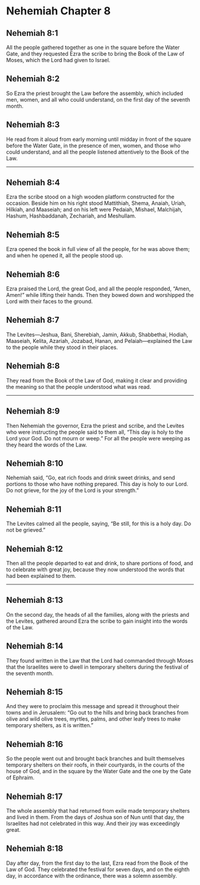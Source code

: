 # Nehemiah Chapter 8

## Nehemiah 8:1

All the people gathered together as one in the square before the Water Gate, and they requested Ezra the scribe to bring the Book of the Law of Moses, which the Lord had given to Israel.

## Nehemiah 8:2

So Ezra the priest brought the Law before the assembly, which included men, women, and all who could understand, on the first day of the seventh month.

## Nehemiah 8:3

He read from it aloud from early morning until midday in front of the square before the Water Gate, in the presence of men, women, and those who could understand, and all the people listened attentively to the Book of the Law.

---

## Nehemiah 8:4

Ezra the scribe stood on a high wooden platform constructed for the occasion. Beside him on his right stood Mattithiah, Shema, Anaiah, Uriah, Hilkiah, and Maaseiah; and on his left were Pedaiah, Mishael, Malchijah, Hashum, Hashbaddanah, Zechariah, and Meshullam.

## Nehemiah 8:5

Ezra opened the book in full view of all the people, for he was above them; and when he opened it, all the people stood up.

## Nehemiah 8:6

Ezra praised the Lord, the great God, and all the people responded, “Amen, Amen!” while lifting their hands. Then they bowed down and worshipped the Lord with their faces to the ground.

## Nehemiah 8:7

The Levites—Jeshua, Bani, Sherebiah, Jamin, Akkub, Shabbethai, Hodiah, Maaseiah, Kelita, Azariah, Jozabad, Hanan, and Pelaiah—explained the Law to the people while they stood in their places.

## Nehemiah 8:8

They read from the Book of the Law of God, making it clear and providing the meaning so that the people understood what was read.

---

## Nehemiah 8:9

Then Nehemiah the governor, Ezra the priest and scribe, and the Levites who were instructing the people said to them all, “This day is holy to the Lord your God. Do not mourn or weep.” For all the people were weeping as they heard the words of the Law.

## Nehemiah 8:10

Nehemiah said, “Go, eat rich foods and drink sweet drinks, and send portions to those who have nothing prepared. This day is holy to our Lord. Do not grieve, for the joy of the Lord is your strength.”

## Nehemiah 8:11

The Levites calmed all the people, saying, “Be still, for this is a holy day. Do not be grieved.”

## Nehemiah 8:12

Then all the people departed to eat and drink, to share portions of food, and to celebrate with great joy, because they now understood the words that had been explained to them.

---

## Nehemiah 8:13

On the second day, the heads of all the families, along with the priests and the Levites, gathered around Ezra the scribe to gain insight into the words of the Law.

## Nehemiah 8:14

They found written in the Law that the Lord had commanded through Moses that the Israelites were to dwell in temporary shelters during the festival of the seventh month.

## Nehemiah 8:15

And they were to proclaim this message and spread it throughout their towns and in Jerusalem: “Go out to the hills and bring back branches from olive and wild olive trees, myrtles, palms, and other leafy trees to make temporary shelters, as it is written.”

## Nehemiah 8:16

So the people went out and brought back branches and built themselves temporary shelters on their roofs, in their courtyards, in the courts of the house of God, and in the square by the Water Gate and the one by the Gate of Ephraim.

## Nehemiah 8:17

The whole assembly that had returned from exile made temporary shelters and lived in them. From the days of Joshua son of Nun until that day, the Israelites had not celebrated in this way. And their joy was exceedingly great.

## Nehemiah 8:18

Day after day, from the first day to the last, Ezra read from the Book of the Law of God. They celebrated the festival for seven days, and on the eighth day, in accordance with the ordinance, there was a solemn assembly.
